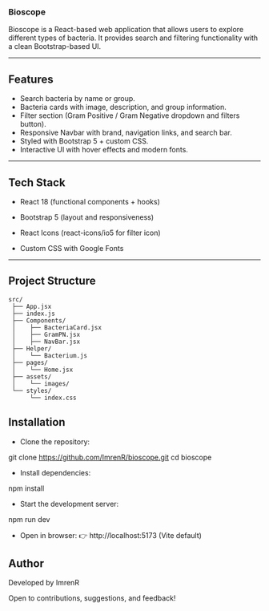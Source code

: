 ### Bioscope

Bioscope is a React-based web application that allows users to explore different types of bacteria. It provides search and filtering functionality with a clean Bootstrap-based UI.

---

## Features

- Search bacteria by name or group.
-  Bacteria cards with image, description, and group information.
- Filter section (Gram Positive / Gram Negative dropdown and filters button).
-  Responsive Navbar with brand, navigation links, and search bar.
- Styled with Bootstrap 5 + custom CSS.
- Interactive UI with hover effects and modern fonts.

---

## Tech Stack

- React 18 (functional components + hooks)

- Bootstrap 5 (layout and responsiveness)

- React Icons (react-icons/io5 for filter icon)

- Custom CSS with Google Fonts

---

## Project Structure

```
src/
 ├── App.jsx               
 ├── index.js             
 ├── Components/
 │    ├── BacteriaCard.jsx  
 │    ├── GramPN.jsx      
 │    ├── NavBar.jsx      
 ├── Helper/
 │    └── Bacterium.js      
 ├── pages/
 │    └── Home.jsx        
 ├── assets/
 │    └── images/        
 └── styles/
      └── index.css       
```


## Installation

- Clone the repository:

git clone https://github.com/ImrenR/bioscope.git
cd bioscope


- Install dependencies:

npm install


- Start the development server:

npm run dev


- Open in browser:
👉 http://localhost:5173
 (Vite default)


## Author

Developed by ImrenR

Open to contributions, suggestions, and feedback!

